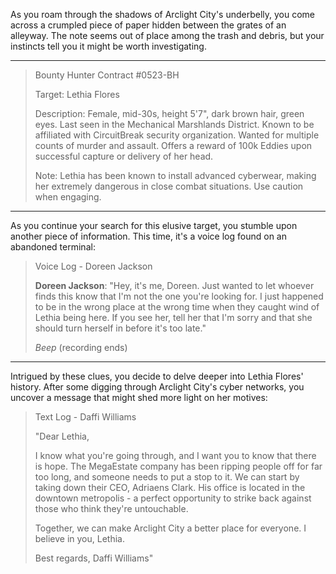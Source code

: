 As you roam through the shadows of Arclight City's underbelly, you come across a crumpled piece of paper hidden between the grates of an alleyway. The note seems out of place among the trash and debris, but your instincts tell you it might be worth investigating.

---

> Bounty Hunter Contract #0523-BH
> 
> Target: Lethia Flores
> 
> Description: Female, mid-30s, height 5'7", dark brown hair, green eyes. Last seen in the Mechanical Marshlands District. Known to be affiliated with CircuitBreak security organization. Wanted for multiple counts of murder and assault. Offers a reward of 100k Eddies upon successful capture or delivery of her head.
> 
> Note: Lethia has been known to install advanced cyberwear, making her extremely dangerous in close combat situations. Use caution when engaging.

---

As you continue your search for this elusive target, you stumble upon another piece of information. This time, it's a voice log found on an abandoned terminal:

> Voice Log - Doreen Jackson
> 
> **Doreen Jackson**: "Hey, it's me, Doreen. Just wanted to let whoever finds this know that I'm not the one you're looking for. I just happened to be in the wrong place at the wrong time when they caught wind of Lethia being here. If you see her, tell her that I'm sorry and that she should turn herself in before it's too late."
> 
> *Beep* (recording ends)

---

Intrigued by these clues, you decide to delve deeper into Lethia Flores' history. After some digging through Arclight City's cyber networks, you uncover a message that might shed more light on her motives:

> Text Log - Daffi Williams
> 
> "Dear Lethia,
> 
> I know what you're going through, and I want you to know that there is hope. The MegaEstate company has been ripping people off for far too long, and someone needs to put a stop to it. We can start by taking down their CEO, Adriaens Clark. His office is located in the downtown metropolis - a perfect opportunity to strike back against those who think they're untouchable.
> 
> Together, we can make Arclight City a better place for everyone. I believe in you, Lethia.
> 
> Best regards,
> Daffi Williams"